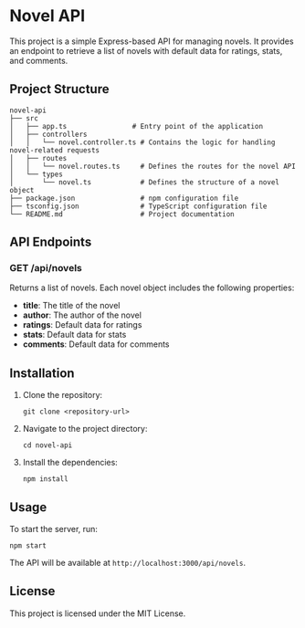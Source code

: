 # Novel API

This project is a simple Express-based API for managing novels. It provides an endpoint to retrieve a list of novels with default data for ratings, stats, and comments.

## Project Structure

```
novel-api
├── src
│   ├── app.ts                # Entry point of the application
│   ├── controllers
│   │   └── novel.controller.ts # Contains the logic for handling novel-related requests
│   ├── routes
│   │   └── novel.routes.ts     # Defines the routes for the novel API
│   └── types
│       └── novel.ts            # Defines the structure of a novel object
├── package.json                # npm configuration file
├── tsconfig.json               # TypeScript configuration file
└── README.md                   # Project documentation
```

## API Endpoints

### GET /api/novels

Returns a list of novels. Each novel object includes the following properties:

- **title**: The title of the novel
- **author**: The author of the novel
- **ratings**: Default data for ratings
- **stats**: Default data for stats
- **comments**: Default data for comments

## Installation

1. Clone the repository:
   ```
   git clone <repository-url>
   ```
2. Navigate to the project directory:
   ```
   cd novel-api
   ```
3. Install the dependencies:
   ```
   npm install
   ```

## Usage

To start the server, run:
```
npm start
```

The API will be available at `http://localhost:3000/api/novels`.

## License

This project is licensed under the MIT License.